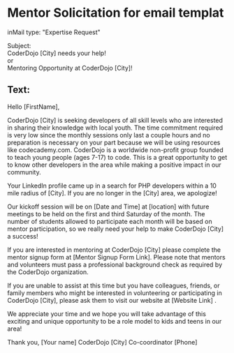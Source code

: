 # Mentor Solicitation for email templat

inMail type: "Expertise Request"

Subject:  
CoderDojo [City] needs your help!  
or  
Mentoring Opportunity at CoderDojo [City]! 

Text:  
-------------  
Hello [FirstName], 

CoderDojo [City] is seeking developers of all skill levels who are interested in sharing their knowledge with local youth. The time commitment required is very low since the monthly sessions only last a couple hours and no preparation is necessary on your part because we will be using resources like codecademy.com. CoderDojo is a worldwide non-profit group founded to teach young people (ages 7-17) to code. This is a great opportunity to get to know other developers in the area while making a positive impact in our community. 

Your LinkedIn profile came up in a search for PHP developers within a 10 mile radius of [City]. If you are no longer in the [City] area, we apologize! 

Our kickoff session will be on [Date and Time] at [location] with future meetings to be held on the first and third Saturday of the month. The number of students allowed to participate each month will be based on mentor participation, so we really need your help to make CoderDojo [City] a success! 

If you are interested in mentoring at CoderDojo [City] please complete the mentor signup form at
[Mentor Signup Form Link].  Please note that mentors and volunteers must pass a professional background check as required by the CoderDojo organization.

If you are unable to assist at this time but you have colleagues, friends, or family members who might be interested in volunteering or participating in CoderDojo [City], please ask them to visit our website at 
[Website Link] . 

We appreciate your time and we hope you will take advantage of this exciting and unique opportunity to be a role model to kids and teens in our area! 

Thank you, 
[Your name]
CoderDojo [City] Co-coordinator
[Phone]
